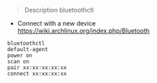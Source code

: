 
> Description bluetoothctl

- Connect with a new device
    https://wiki.archlinux.org/index.php/Bluetooth
```
bluetoothctl
default-agent
power on
scan on
pair xx:xx:xx:xx:xx
connect xx:xx:xx:xx
```

